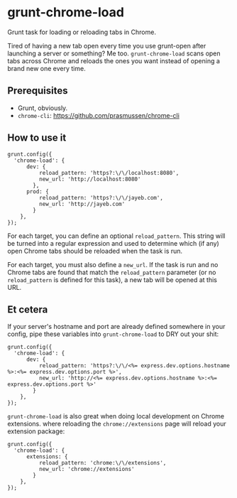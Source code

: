 # grunt-chrome-load
Grunt task for loading or reloading tabs in Chrome.

Tired of having a new tab open every time you use grunt-open after launching a server or something? Me too. `grunt-chrome-load` scans open tabs across Chrome and reloads the ones you want instead of opening a brand new one every time.

## Prerequisites

* Grunt, obviously.
* `chrome-cli`: https://github.com/prasmussen/chrome-cli

## How to use it

```
grunt.config({
  'chrome-load': {
      dev: {
          reload_pattern: 'https?:\/\/localhost:8080',
          new_url: 'http://localhost:8080'
        },
      prod: {
          reload_pattern: 'https?:\/\/jayeb.com',
          new_url: 'http://jayeb.com'
        }
    },
});
```

For each target, you can define an optional `reload_pattern`. This string will be turned into a regular expression and used to determine which (if any) open Chrome tabs should be reloaded when the task is run.

For each target, you must also define a `new_url`. If the task is run and no Chrome tabs are found that match the `reload_pattern` parameter (or no `reload_pattern` is defined for this task), a new tab will be opened at this URL.


## Et cetera

If your server's hostname and port are already defined somewhere in your config, pipe these variables into `grunt-chrome-load` to DRY out your shit:

```
grunt.config({
  'chrome-load': {
      dev: {
          reload_pattern: 'https?:\/\/<%= express.dev.options.hostname %>:<%= express.dev.options.port %>',
          new_url: 'http://<%= express.dev.options.hostname %>:<%= express.dev.options.port %>'
        }
    },
});
```

`grunt-chrome-load` is also great when doing local development on Chrome extensions. where reloading the `chrome://extensions` page will reload your extension package:

```
grunt.config({
  'chrome-load': {
      extensions: {
          reload_pattern: 'chrome:\/\/extensions',
          new_url: 'chrome://extensions'
        }
    },
});
```

